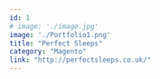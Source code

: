 ```yaml
---
id: 1
# image: './image.jpg'
image: './Portfolio1.png'
title: "Perfect Sleeps"
category: "Magento"
link: "http://perfectsleeps.co.uk/"
---
```

